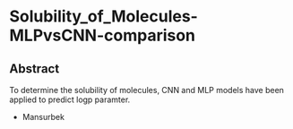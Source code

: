 # Solubility_of_Molecules-MLPvsCNN-comparison
## Abstract
To determine the solubility of molecules, CNN and MLP models have been applied to predict logp paramter.


* Mansurbek
